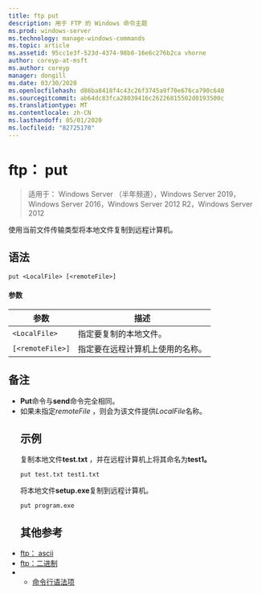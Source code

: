 ```yaml
---
title: ftp put
description: 用于 FTP 的 Windows 命令主题
ms.prod: windows-server
ms.technology: manage-windows-commands
ms.topic: article
ms.assetid: 95cc1e3f-523d-4374-98b8-16e6c276b2ca vhorne
author: coreyp-at-msft
ms.author: coreyp
manager: dongill
ms.date: 03/30/2020
ms.openlocfilehash: d86ba8418f4c43c26f3745a9f70e676ca790c640
ms.sourcegitcommit: ab64dc83fca28039416c26226815502d0193500c
ms.translationtype: MT
ms.contentlocale: zh-CN
ms.lasthandoff: 05/01/2020
ms.locfileid: "82725170"
---
```

# <a name="ftp-put"></a>ftp： put

> 适用于： Windows Server （半年频道），Windows Server 2019，Windows Server 2016，Windows Server 2012 R2，Windows Server 2012

使用当前文件传输类型将本地文件复制到远程计算机。
## <a name="syntax"></a>语法
```
put <LocalFile> [<remoteFile>]
```
#### <a name="parameters"></a>参数

|    参数     |                    描述                    |
|------------------|---------------------------------------------------|
|   `<LocalFile>`  |         指定要复制的本地文件。         |
| `[<remoteFile>]` | 指定要在远程计算机上使用的名称。 |

## <a name="remarks"></a>备注
- **Put**命令与**send**命令完全相同。
- 如果未指定*remoteFile* ，则会为该文件提供*LocalFile*名称。
  ## <a name="examples"></a>示例
  复制本地文件**test.txt** ，并在远程计算机上将其命名为**test1。**
  ```
  put test.txt test1.txt
  ```
  将本地文件**setup.exe**复制到远程计算机。
  ```
  put program.exe
  ```
  ## <a name="additional-references"></a>其他参考
- [ftp： ascii](ftp-ascii.md)
- [ftp：二进制](ftp-binary.md)
- - [命令行语法项](command-line-syntax-key.md)
